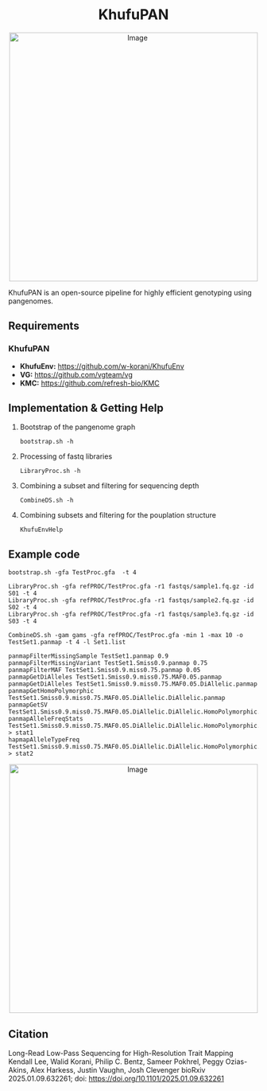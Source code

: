 <div align="center">
  <center><h1>KhufuPAN</h1></center>
  <img width="500" alt="Image" src="https://github.com/user-attachments/assets/52299e9b-44ab-485b-9e9d-4735f32af7bf" />
</div>

KhufuPAN is an open-source pipeline for highly efficient genotyping using pangenomes.

## Requirements
### KhufuPAN
- **KhufuEnv:** https://github.com/w-korani/KhufuEnv
- **VG:** https://github.com/vgteam/vg
- **KMC:** https://github.com/refresh-bio/KMC


## Implementation & Getting Help

1. Bootstrap of the pangenome graph
   ```
   bootstrap.sh -h
   ```
2. Processing of fastq libraries
   ```
   LibraryProc.sh -h
   ```
3. Combining a subset and filtering for sequencing depth
   ```
   CombineDS.sh -h
   ```
4. Combining subsets and filtering for the pouplation structure
   ```
   KhufuEnvHelp
   ```

## Example code
```
bootstrap.sh -gfa TestProc.gfa  -t 4
```
```
LibraryProc.sh -gfa refPROC/TestProc.gfa -r1 fastqs/sample1.fq.gz -id S01 -t 4
LibraryProc.sh -gfa refPROC/TestProc.gfa -r1 fastqs/sample2.fq.gz -id S02 -t 4
LibraryProc.sh -gfa refPROC/TestProc.gfa -r1 fastqs/sample3.fq.gz -id S03 -t 4
```
```
CombineDS.sh -gam gams -gfa refPROC/TestProc.gfa -min 1 -max 10 -o TestSet1.panmap -t 4 -l Set1.list
```
```
panmapFilterMissingSample TestSet1.panmap 0.9
panmapFilterMissingVariant TestSet1.Smiss0.9.panmap 0.75
panmapFilterMAF TestSet1.Smiss0.9.miss0.75.panmap 0.05
panmapGetDiAlleles TestSet1.Smiss0.9.miss0.75.MAF0.05.panmap
panmapGetDiAlleles TestSet1.Smiss0.9.miss0.75.MAF0.05.DiAllelic.panmap
panmapGetHomoPolymorphic TestSet1.Smiss0.9.miss0.75.MAF0.05.DiAllelic.DiAllelic.panmap
panmapGetSV TestSet1.Smiss0.9.miss0.75.MAF0.05.DiAllelic.DiAllelic.HomoPolymorphic.panmap
panmapAlleleFreqStats TestSet1.Smiss0.9.miss0.75.MAF0.05.DiAllelic.DiAllelic.HomoPolymorphic.SV.panmap > stat1
hapmapAlleleTypeFreq TestSet1.Smiss0.9.miss0.75.MAF0.05.DiAllelic.DiAllelic.HomoPolymorphic.SV.panmap > stat2
```

<div align="center">
  <img width="500" alt="Image" src="https://github.com/user-attachments/assets/5ef2d8ff-e97b-4b97-a6f6-b63ba1a0b656" />
</div>


## Citation
Long-Read Low-Pass Sequencing for High-Resolution Trait Mapping
Kendall Lee, Walid Korani, Philip C. Bentz, Sameer Pokhrel, Peggy Ozias-Akins, Alex Harkess, Justin Vaughn, Josh Clevenger
bioRxiv 2025.01.09.632261; doi: https://doi.org/10.1101/2025.01.09.632261
